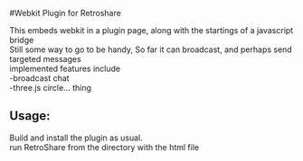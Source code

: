 #Webkit Plugin for Retroshare

This embeds webkit in a plugin page, along with the startings of a javascript bridge<br>
Still some way to go to be handy, So far it can broadcast, and perhaps send targeted messages<br>
implemented features include<br>
-broadcast chat<br>
-three.js circle... thing

## Usage:

Build and install the plugin as usual.<br>
run RetroShare from the directory with the html file
